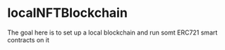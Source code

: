 # localNFTBlockchain
The goal here is to set up a local blockchain and run somt ERC721 smart contracts on it
